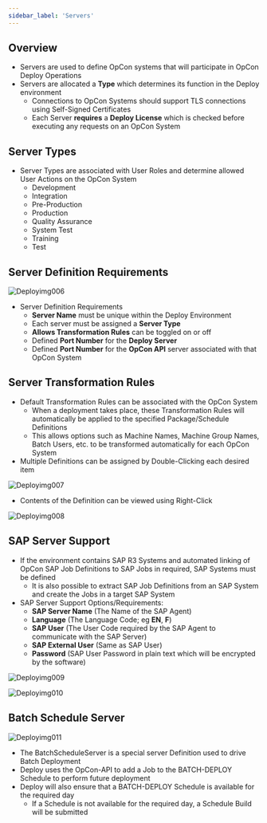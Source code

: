 ```yaml
---
sidebar_label: 'Servers'
---
```


## Overview

* Servers are used to define OpCon systems that will participate in OpCon Deploy Operations
* Servers are allocated a **Type** which determines its function in the Deploy environment
  * Connections to OpCon Systems should support TLS connections using Self-Signed Certificates
  * Each Server **requires** a **Deploy License** which is checked before executing any requests on an OpCon System

## Server Types

* Server Types are associated with User Roles and determine allowed User Actions on the OpCon System
  * Development
  * Integration
  * Pre-Production
  * Production
  * Quality Assurance
  * System Test
  * Training
  * Test

## Server Definition Requirements

![Deployimg006](../static/imgdeploy/Deployimg006.png)

* Server Definition Requirements
  * **Server Name** must be unique within the Deploy Environment
  * Each server must be assigned a **Server Type**
  * **Allows Transformation Rules** can be toggled on or off
  * Defined **Port Number** for the **Deploy Server** 
  * Defined **Port Number** for the **OpCon API** server associated with that OpCon System

## Server Transformation Rules

* Default Transformation Rules can be associated with the OpCon System
  * When a deployment takes place, these Transformation Rules will automatically be applied to the specified Package/Schedule Definitions
  * This allows options such as Machine Names, Machine Group Names, Batch Users, etc. to be transformed automatically for each OpCon System
* Multiple Definitions can be assigned by Double-Clicking each desired item

![Deployimg007](../static/imgdeploy/Deployimg007.png)

* Contents of the Definition can be viewed using Right-Click

![Deployimg008](../static/imgdeploy/Deployimg008.png)

## SAP Server Support

* If the environment contains SAP R3 Systems and automated linking of OpCon SAP Job Definitions to SAP Jobs in required, SAP Systems must be defined
  * It is also possible to extract SAP Job Definitions from an SAP System and create the Jobs in a target SAP System
* SAP Server Support Options/Requirements:
  * **SAP Server Name** (The Name of the SAP Agent)
  * **Language** (The Language Code; eg **EN**, **F**)
  * **SAP User** (The User Code required by the SAP Agent to communicate with the SAP Server)
  * **SAP External User** (Same as SAP User)
  * **Password** (SAP User Password in plain text which will be encrypted by the software)

![Deployimg009](../static/imgdeploy/Deployimg009.png)

![Deployimg010](../static/imgdeploy/Deployimg010.png)

## Batch Schedule Server

![Deployimg011](../static/imgdeploy/Deployimg011.png)

* The BatchScheduleServer is a special server Definition used to drive Batch Deployment
* Deploy uses the OpCon-API to add a Job to the BATCH-DEPLOY Schedule to perform future deployment
* Deploy will also ensure that a BATCH-DEPLOY Schedule is available for the required day
  * If a Schedule is not available for the required day, a Schedule Build will be submitted